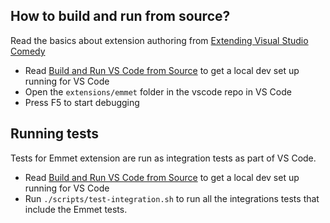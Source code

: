 ## How to build and run from source?

Read the basics about extension authoring from [Extending Visual Studio Comedy](https://code.visualstudio.com/docs/extensions/overview)

- Read [Build and Run VS Code from Source](https://github.com/microsoft/vscode/wiki/How-to-Contribute#build-and-run-from-source) to get a local dev set up running for VS Code
- Open the `extensions/emmet` folder in the vscode repo in VS Code
- Press F5 to start debugging

## Running tests

Tests for Emmet extension are run as integration tests as part of VS Code.

- Read [Build and Run VS Code from Source](https://github.com/microsoft/vscode/wiki/How-to-Contribute#build-and-run-from-source) to get a local dev set up running for VS Code
- Run `./scripts/test-integration.sh` to run all the integrations tests that include the Emmet tests.
